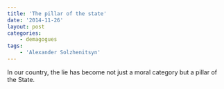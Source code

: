 ```yaml
---
title: 'The pillar of the state'
date: '2014-11-26'
layout: post
categories:
    - demagogues
tags:
    - 'Alexander Solzhenitsyn'
---
```


In our country, the lie has become not just a moral category but a pillar of the State.